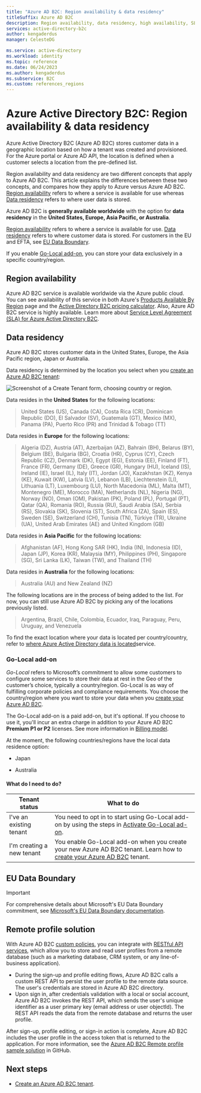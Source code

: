 ```yaml
---
title: "Azure AD B2C: Region availability & data residency"
titleSuffix: Azure AD B2C
description: Region availability, data residency, high availability, SLA, and information about Azure Active Directory B2C preview tenants.
services: active-directory-b2c
author: kengaderdus
manager: CelesteDG

ms.service: active-directory
ms.workload: identity
ms.topic: reference
ms.date: 06/24/2023
ms.author: kengaderdus
ms.subservice: B2C
ms.custom: references_regions
---
```


# Azure Active Directory B2C: Region availability & data residency

Azure Active Directory B2C (Azure AD B2C) stores customer data in a geographic location based on how a tenant was created and provisioned. For the Azure portal or Azure AD API, the location is defined when a customer selects a location from the pre-defined list.

Region availability and data residency are two different concepts that apply to Azure AD B2C. This article explains the differences between these two concepts, and compares how they apply to Azure versus Azure AD B2C. [Region availability](#region-availability) refers to where a service is available for use whereas [Data residency](#data-residency) refers to where user data is stored.

 
Azure AD B2C is **generally available worldwide** with the option for **data residency** in the **United States, Europe, Asia Pacific, or Australia**.

[Region availability](#region-availability) refers to where a service is available for use. [Data residency](#data-residency) refers to where customer data is stored. For customers in the EU and EFTA, see [EU Data Boundary](#eu-data-boundary).

If you enable [Go-Local add-on](#go-local-add-on), you can store your data exclusively in a specific country/region.


## Region availability

Azure AD B2C service is available worldwide via the Azure public cloud. You can see availability of this service in both Azure's [Products Available By Region](https://azure.microsoft.com/regions/services/) page and the [Active Directory B2C pricing calculator](https://azure.microsoft.com/pricing/details/active-directory-b2c/). Also, Azure AD B2C service is highly available. Learn more about [Service Level Agreement (SLA) for Azure Active Directory B2C](https://azure.microsoft.com/support/legal/sla/active-directory-b2c/v1_1).

## Data residency

Azure AD B2C stores customer data in the United States, Europe, the Asia Pacific region, Japan or Australia.

Data residency is determined by the location you select when you [create an Azure AD B2C tenant](tutorial-create-tenant.md):

![Screenshot of a Create Tenant form, choosing country or region.](./media/data-residency/data-residency-b2c-tenant.png)

Data resides in the **United States** for the following locations:

> United States (US), Canada (CA), Costa Rica (CR), Dominican Republic (DO), El Salvador (SV), Guatemala (GT), Mexico (MX), Panama (PA), Puerto Rico (PR) and Trinidad & Tobago (TT)

Data resides in **Europe** for the following locations:

> Algeria (DZ), Austria (AT), Azerbaijan (AZ), Bahrain (BH), Belarus (BY), Belgium (BE), Bulgaria (BG), Croatia (HR), Cyprus (CY), Czech Republic (CZ), Denmark (DK), Egypt (EG), Estonia (EE), Finland (FT), France (FR), Germany (DE), Greece (GR), Hungary (HU), Iceland (IS), Ireland (IE), Israel (IL), Italy (IT), Jordan (JO), Kazakhstan (KZ), Kenya (KE), Kuwait (KW), Latvia (LV), Lebanon (LB), Liechtenstein (LI), Lithuania (LT), Luxembourg (LU), North Macedonia (ML), Malta (MT), Montenegro (ME), Morocco (MA), Netherlands (NL), Nigeria (NG), Norway (NO), Oman (OM), Pakistan (PK), Poland (PL), Portugal (PT), Qatar (QA), Romania (RO), Russia (RU), Saudi Arabia (SA), Serbia (RS), Slovakia (SK), Slovenia (ST), South Africa (ZA), Spain (ES), Sweden (SE), Switzerland (CH), Tunisia (TN), Türkiye (TR), Ukraine (UA), United Arab Emirates (AE) and United Kingdom (GB)

Data resides in **Asia Pacific** for the following locations:

> Afghanistan (AF), Hong Kong SAR (HK), India (IN), Indonesia (ID), Japan (JP), Korea (KR), Malaysia (MY), Philippines (PH), Singapore (SG), Sri Lanka (LK), Taiwan (TW), and Thailand (TH)

Data resides in **Australia** for the following locations:

> Australia (AU) and New Zealand (NZ)

The following locations are in the process of being added to the list. For now, you can still use Azure AD B2C by picking any of the locations previously listed.

> Argentina, Brazil, Chile, Colombia, Ecuador, Iraq, Paraguay, Peru, Uruguay, and Venezuela

To find the exact location where your data is located per country/country, refer to [where Azure Active Directory data is located](https://aka.ms/aaddatamap)service.   


### Go-Local add-on

*Go-Local* refers to Microsoft’s commitment to allow some customers to configure some services to store their data at rest in the Geo of the customer’s choice, typically a country/region. Go-Local is as way of fulfilling corporate policies and compliance requirements. You choose the country/region where you want to store your data when you [create your Azure AD B2C](tutorial-create-tenant.md).  

The Go-Local add-on is a paid add-on, but it's optional. If you choose to use it, you'll incur an extra charge in addition to your Azure AD B2C **Premium P1 or P2** licenses. See more information in [Billing model](billing.md). 

At the moment, the following countries/regions have the local data residence option:

- Japan 

- Australia 

#### What do I need to do? 

|Tenant status  | What to do  |
|-------------|---------|
| I've an existing tenant | You need to opt in to start using Go-Local add-on by using the steps in [Activate Go-Local ad-on](tutorial-create-tenant.md#activate-azure-ad-b2c-go-local-add-on). |
| I'm creating a new tenant | You enable Go-Local add-on when you create your new Azure AD B2C tenant. Learn how to [create your Azure AD B2C](tutorial-create-tenant.md) tenant.|

## EU Data Boundary

> [!IMPORTANT]
> For comprehensive details about Microsoft's EU Data Boundary commitment, see [Microsoft's EU Data Boundary documentation](/privacy/eudb/eu-data-boundary-learn).


## Remote profile solution

With Azure AD B2C [custom policies](custom-policy-overview.md), you can integrate with [RESTful API services](api-connectors-overview.md), which allow you to store and read user profiles from a remote database (such as a marketing database, CRM system, or any line-of-business application).  
- During the sign-up and profile editing flows, Azure AD B2C calls a custom REST API to persist the user profile to the remote data source. The user's credentials are stored in Azure AD B2C directory. 
- Upon sign in, after credentials validation with a local or social account, Azure AD B2C invokes the REST API, which sends the user's unique identifier as a user primary key (email address or user objectId). The REST API reads the data from the remote database and returns the user profile.  

After sign-up, profile editing, or sign-in action is complete, Azure AD B2C includes the user profile in the access token that is returned to the application. For more information, see the [Azure AD B2C Remote profile sample solution](https://github.com/azure-ad-b2c/samples/tree/master/policies/remote-profile) in GitHub.

## Next steps

- [Create an Azure AD B2C tenant](tutorial-create-tenant.md).